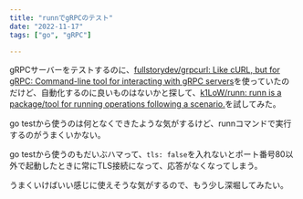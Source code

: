 ```yaml
---
title: "runnでgRPCのテスト"
date: "2022-11-17"
tags: ["go", "gRPC"]

---
```


gRPCサーバーをテストするのに、[fullstorydev/grpcurl: Like cURL, but for gRPC: Command-line tool for interacting with gRPC servers](https://github.com/fullstorydev/grpcurl)を使っていたのだけど、自動化するのに良いものはないかと探して、[k1LoW/runn: runn is a package/tool for running operations following a scenario.](https://github.com/k1LoW/runn)を試してみた。

go testから使うのは何となくできたような気がするけど、runnコマンドで実行するのがうまくいかない。

go testから使うのもだいぶハマって、`tls: false`を入れないとポート番号80以外で起動したときに常にTLS接続になって、応答がなくなってしまう。

うまくいけばいい感じに使えそうな気がするので、もう少し深堀してみたい。
